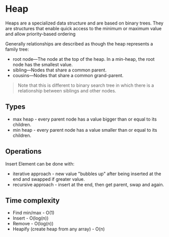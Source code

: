 # Heap

Heaps are a specialized data structure and are based on binary trees. They are
structures that enable quick access to the minimum or maximum value and allow
priority-based ordering

Generally relationships are described as though the heap represents a family
tree:

- root node—The node at the top of the heap. In a min-heap, the root node has
  the smallest value.
- sibling—Nodes that share a common parent.
- cousins—Nodes that share a common grand-parent.

> Note that this is different to binary search tree in which there is a
> relationship between siblings and other nodes.

## Types

- max heap - every parent node has a value bigger than or equal to its children.
- min heap - every parent node has a value smaller than or equal to its
  children.

## Operations

Insert Element can be done with:

- iterative approach - new value "bubbles up" after being inserted at the end
  and swapped if greater value.
- recursive approach - insert at the end, then get parent, swap and again.

## Time complexity

- Find min/max - O(1)
- Insert - O(log(n))
- Remove - O(log(n))
- Heapify (create heap from any array) - O(n)

